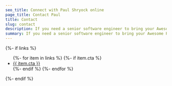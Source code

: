 ```yaml
---
seo_title: Connect with Paul Shryock online
page_title: Contact Paul
title: Contact
slug: contact
description: If you need a senior software engineer to bring your Awesome Project™ to life, get in touch with Paul in one of the following ways.
summary: If you need a senior software engineer to bring your Awesome Project™ to life, get in touch with Paul in one of the following&nbsp;ways.
---
```


{%- if links %}

<ul>
{%- for item in links %}
{%- if item.cta %}
<li><a href="{{ item.link }}">{{ item.cta }}</a></li>
{%- endif %}
{%- endfor %}
</ul>
{%- endif %}
